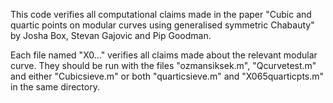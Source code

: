 This code verifies all computational claims made in the paper "Cubic and quartic points on modular curves using generalised symmetric Chabauty" by Josha Box, Stevan Gajovic and Pip Goodman.

Each file named "X0..." verifies all claims made about the relevant modular curve. They should be run with the files "ozmansiksek.m", "Qcurvetest.m" and either "Cubicsieve.m" or both "quarticsieve.m" and "X065quarticpts.m" in the same directory.

